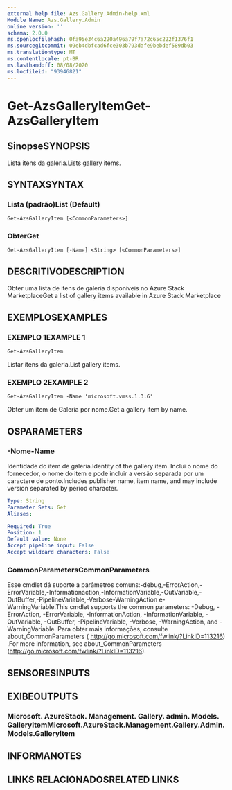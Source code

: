 ```yaml
---
external help file: Azs.Gallery.Admin-help.xml
Module Name: Azs.Gallery.Admin
online version: ''
schema: 2.0.0
ms.openlocfilehash: 0fa95e34c6a220a496a79f7a72c65c222f1376f1
ms.sourcegitcommit: 09eb4dbfcad6fce303b793dafe9bebdef589db03
ms.translationtype: MT
ms.contentlocale: pt-BR
ms.lasthandoff: 08/08/2020
ms.locfileid: "93946821"
---
```

# <span data-ttu-id="32564-101">Get-AzsGalleryItem</span><span class="sxs-lookup"><span data-stu-id="32564-101">Get-AzsGalleryItem</span></span>

## <span data-ttu-id="32564-102">Sinopse</span><span class="sxs-lookup"><span data-stu-id="32564-102">SYNOPSIS</span></span>
<span data-ttu-id="32564-103">Lista itens da galeria.</span><span class="sxs-lookup"><span data-stu-id="32564-103">Lists gallery items.</span></span>

## <span data-ttu-id="32564-104">SYNTAX</span><span class="sxs-lookup"><span data-stu-id="32564-104">SYNTAX</span></span>

### <span data-ttu-id="32564-105">Lista (padrão)</span><span class="sxs-lookup"><span data-stu-id="32564-105">List (Default)</span></span>
```
Get-AzsGalleryItem [<CommonParameters>]
```

### <span data-ttu-id="32564-106">Obter</span><span class="sxs-lookup"><span data-stu-id="32564-106">Get</span></span>
```
Get-AzsGalleryItem [-Name] <String> [<CommonParameters>]
```

## <span data-ttu-id="32564-107">DESCRITIVO</span><span class="sxs-lookup"><span data-stu-id="32564-107">DESCRIPTION</span></span>
<span data-ttu-id="32564-108">Obter uma lista de itens de galeria disponíveis no Azure Stack Marketplace</span><span class="sxs-lookup"><span data-stu-id="32564-108">Get a list of gallery items available in Azure Stack Marketplace</span></span>

## <span data-ttu-id="32564-109">EXEMPLOS</span><span class="sxs-lookup"><span data-stu-id="32564-109">EXAMPLES</span></span>

### <span data-ttu-id="32564-110">EXEMPLO 1</span><span class="sxs-lookup"><span data-stu-id="32564-110">EXAMPLE 1</span></span>
```
Get-AzsGalleryItem
```

<span data-ttu-id="32564-111">Listar itens da galeria.</span><span class="sxs-lookup"><span data-stu-id="32564-111">List gallery items.</span></span>

### <span data-ttu-id="32564-112">EXEMPLO 2</span><span class="sxs-lookup"><span data-stu-id="32564-112">EXAMPLE 2</span></span>
```
Get-AzsGalleryItem -Name 'microsoft.vmss.1.3.6'
```

<span data-ttu-id="32564-113">Obter um item de Galeria por nome.</span><span class="sxs-lookup"><span data-stu-id="32564-113">Get a gallery item by name.</span></span>

## <span data-ttu-id="32564-114">OS</span><span class="sxs-lookup"><span data-stu-id="32564-114">PARAMETERS</span></span>

### <span data-ttu-id="32564-115">-Nome</span><span class="sxs-lookup"><span data-stu-id="32564-115">-Name</span></span>
<span data-ttu-id="32564-116">Identidade do item de galeria.</span><span class="sxs-lookup"><span data-stu-id="32564-116">Identity of the gallery item.</span></span>
<span data-ttu-id="32564-117">Inclui o nome do fornecedor, o nome do item e pode incluir a versão separada por um caractere de ponto.</span><span class="sxs-lookup"><span data-stu-id="32564-117">Includes publisher name, item name, and may include version separated by period character.</span></span>

```yaml
Type: String
Parameter Sets: Get
Aliases:

Required: True
Position: 1
Default value: None
Accept pipeline input: False
Accept wildcard characters: False
```

### <span data-ttu-id="32564-118">CommonParameters</span><span class="sxs-lookup"><span data-stu-id="32564-118">CommonParameters</span></span>
<span data-ttu-id="32564-119">Esse cmdlet dá suporte a parâmetros comuns:-debug,-ErrorAction,-ErrorVariable,-Informationaction,-InformationVariable,-OutVariable,-OutBuffer,-PipelineVariable,-Verbose-WarningAction e-WarningVariable.</span><span class="sxs-lookup"><span data-stu-id="32564-119">This cmdlet supports the common parameters: -Debug, -ErrorAction, -ErrorVariable, -InformationAction, -InformationVariable, -OutVariable, -OutBuffer, -PipelineVariable, -Verbose, -WarningAction, and -WarningVariable.</span></span> <span data-ttu-id="32564-120">Para obter mais informações, consulte about_CommonParameters ( http://go.microsoft.com/fwlink/?LinkID=113216) .</span><span class="sxs-lookup"><span data-stu-id="32564-120">For more information, see about_CommonParameters (http://go.microsoft.com/fwlink/?LinkID=113216).</span></span>

## <span data-ttu-id="32564-121">SENSORES</span><span class="sxs-lookup"><span data-stu-id="32564-121">INPUTS</span></span>

## <span data-ttu-id="32564-122">EXIBE</span><span class="sxs-lookup"><span data-stu-id="32564-122">OUTPUTS</span></span>

### <span data-ttu-id="32564-123">Microsoft. AzureStack. Management. Gallery. admin. Models. GalleryItem</span><span class="sxs-lookup"><span data-stu-id="32564-123">Microsoft.AzureStack.Management.Gallery.Admin.Models.GalleryItem</span></span>

## <span data-ttu-id="32564-124">INFORMA</span><span class="sxs-lookup"><span data-stu-id="32564-124">NOTES</span></span>

## <span data-ttu-id="32564-125">LINKS RELACIONADOS</span><span class="sxs-lookup"><span data-stu-id="32564-125">RELATED LINKS</span></span>
